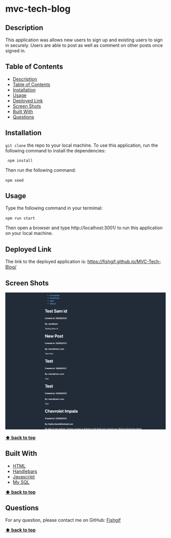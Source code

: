 # mvc-tech-blog

## Description
This application was allows new users to sign up and existing users to sign in securely. Users are able to post as well as comment on other posts once signed in. 

## Table of Contents
- [Description](#description)
- [Table of Contents](#table-of-contents)
- [Installation](#installation)
- [Usage](#usage)
- [Deployed Link](#deployed-link)
- [Screen Shots ](#screen-shot)
- [Built With](#built-with)
- [Questions](#questions)

## Installation
`git clone` the repo to your local machine. To use this application, run the following command to install the dependencies: 

     npm install

Then run the following command:

`npm seed`

## Usage
Type the following command in your termimal:

`npm run start`

Then open a browser and type http://localhost:3001/ to run this application on your local machine.


## Deployed Link

The link to the deployed application is:  https://fishgif.github.io/MVC-Tech-Blog/

## Screen Shots

<img src="./images/dashboard.png" width="600px">


**[⬆ back to top](#table-of-contents)**

## Built With

* [HTML](https://developer.mozilla.org/en-US/docs/Web/HTML)
* [Handlebars](https://handlebarsjs.com/)
* [Javascript](https://developer.mozilla.org/en-US/docs/Web/Javascript)
* [My SQL](https://www.mysql.com/)
  
**[⬆ back to top](#table-of-contents)**

## Questions
For any question, please contact me on GitHub: [Fishgif](https://github.com/Fishgif) 

**[⬆ back to top](#table-of-contents)**
